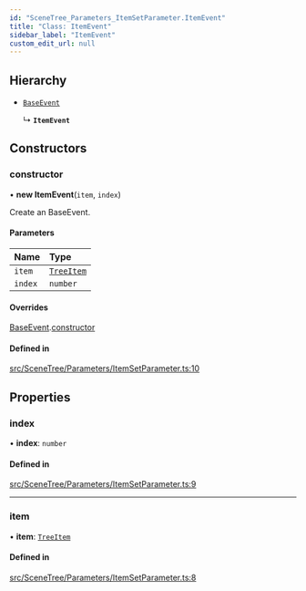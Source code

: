 ```yaml
---
id: "SceneTree_Parameters_ItemSetParameter.ItemEvent"
title: "Class: ItemEvent"
sidebar_label: "ItemEvent"
custom_edit_url: null
---
```




## Hierarchy

- [`BaseEvent`](../../Utilities/Utilities_BaseEvent.BaseEvent)

  ↳ **`ItemEvent`**

## Constructors

### constructor

• **new ItemEvent**(`item`, `index`)

Create an BaseEvent.

#### Parameters

| Name | Type |
| :------ | :------ |
| `item` | [`TreeItem`](../SceneTree_TreeItem.TreeItem) |
| `index` | `number` |

#### Overrides

[BaseEvent](../../Utilities/Utilities_BaseEvent.BaseEvent).[constructor](../../Utilities/Utilities_BaseEvent.BaseEvent#constructor)

#### Defined in

[src/SceneTree/Parameters/ItemSetParameter.ts:10](https://github.com/ZeaInc/zea-engine/blob/a1fd0b47a/src/SceneTree/Parameters/ItemSetParameter.ts#L10)

## Properties

### index

• **index**: `number`

#### Defined in

[src/SceneTree/Parameters/ItemSetParameter.ts:9](https://github.com/ZeaInc/zea-engine/blob/a1fd0b47a/src/SceneTree/Parameters/ItemSetParameter.ts#L9)

___

### item

• **item**: [`TreeItem`](../SceneTree_TreeItem.TreeItem)

#### Defined in

[src/SceneTree/Parameters/ItemSetParameter.ts:8](https://github.com/ZeaInc/zea-engine/blob/a1fd0b47a/src/SceneTree/Parameters/ItemSetParameter.ts#L8)

